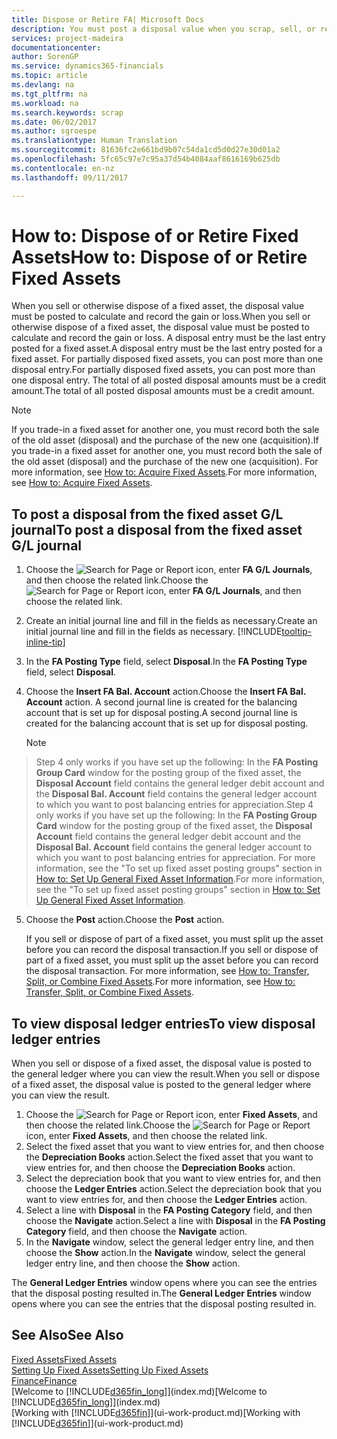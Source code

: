 ```yaml
---
title: Dispose or Retire FA| Microsoft Docs
description: You must post a disposal value when you scrap, sell, or retire a fixed asset.
services: project-madeira
documentationcenter: 
author: SorenGP
ms.service: dynamics365-financials
ms.topic: article
ms.devlang: na
ms.tgt_pltfrm: na
ms.workload: na
ms.search.keywords: scrap
ms.date: 06/02/2017
ms.author: sgroespe
ms.translationtype: Human Translation
ms.sourcegitcommit: 81636fc2e661bd9b07c54da1cd5d0d27e30d01a2
ms.openlocfilehash: 5fc65c97e7c95a37d54b4084aaf8616169b625db
ms.contentlocale: en-nz
ms.lasthandoff: 09/11/2017

---
```

# <a name="how-to-dispose-of-or-retire-fixed-assets"></a><span data-ttu-id="5990f-103">How to: Dispose of or Retire Fixed Assets</span><span class="sxs-lookup"><span data-stu-id="5990f-103">How to: Dispose of or Retire Fixed Assets</span></span>
<span data-ttu-id="5990f-104">When you sell or otherwise dispose of a fixed asset, the disposal value must be posted to calculate and record the gain or loss.</span><span class="sxs-lookup"><span data-stu-id="5990f-104">When you sell or otherwise dispose of a fixed asset, the disposal value must be posted to calculate and record the gain or loss.</span></span> <span data-ttu-id="5990f-105">A disposal entry must be the last entry posted for a fixed asset.</span><span class="sxs-lookup"><span data-stu-id="5990f-105">A disposal entry must be the last entry posted for a fixed asset.</span></span> <span data-ttu-id="5990f-106">For partially disposed fixed assets, you can post more than one disposal entry.</span><span class="sxs-lookup"><span data-stu-id="5990f-106">For partially disposed fixed assets, you can post more than one disposal entry.</span></span> <span data-ttu-id="5990f-107">The total of all posted disposal amounts must be a credit amount.</span><span class="sxs-lookup"><span data-stu-id="5990f-107">The total of all posted disposal amounts must be a credit amount.</span></span>  

> [!NOTE]  
>   <span data-ttu-id="5990f-108">If you trade-in a fixed asset for another one, you must record both the sale of the old asset (disposal) and the purchase of the new one (acquisition).</span><span class="sxs-lookup"><span data-stu-id="5990f-108">If you trade-in a fixed asset for another one, you must record both the sale of the old asset (disposal) and the purchase of the new one (acquisition).</span></span> <span data-ttu-id="5990f-109">For more information, see [How to: Acquire Fixed Assets](fa-how-acquire.md).</span><span class="sxs-lookup"><span data-stu-id="5990f-109">For more information, see [How to: Acquire Fixed Assets](fa-how-acquire.md).</span></span>  

## <a name="to-post-a-disposal-from-the-fixed-asset-gl-journal"></a><span data-ttu-id="5990f-110">To post a disposal from the fixed asset G/L journal</span><span class="sxs-lookup"><span data-stu-id="5990f-110">To post a disposal from the fixed asset G/L journal</span></span>
1. <span data-ttu-id="5990f-111">Choose the ![Search for Page or Report](media/ui-search/search_small.png "Search for Page or Report icon") icon, enter **FA G/L Journals**, and then choose the related link.</span><span class="sxs-lookup"><span data-stu-id="5990f-111">Choose the ![Search for Page or Report](media/ui-search/search_small.png "Search for Page or Report icon") icon, enter **FA G/L Journals**, and then choose the related link.</span></span>  
2. <span data-ttu-id="5990f-112">Create an initial journal line and fill in the fields as necessary.</span><span class="sxs-lookup"><span data-stu-id="5990f-112">Create an initial journal line and fill in the fields as necessary.</span></span> [!INCLUDE[tooltip-inline-tip](includes/tooltip-inline-tip_md.md)]  
3. <span data-ttu-id="5990f-113">In the **FA Posting Type** field, select **Disposal**.</span><span class="sxs-lookup"><span data-stu-id="5990f-113">In the **FA Posting Type** field, select **Disposal**.</span></span>  
4. <span data-ttu-id="5990f-114">Choose the **Insert FA Bal. Account** action.</span><span class="sxs-lookup"><span data-stu-id="5990f-114">Choose the **Insert FA Bal. Account** action.</span></span> <span data-ttu-id="5990f-115">A second journal line is created for the balancing account that is set up for disposal posting.</span><span class="sxs-lookup"><span data-stu-id="5990f-115">A second journal line is created for the balancing account that is set up for disposal posting.</span></span>  

    > [!NOTE]  
>   <span data-ttu-id="5990f-116">Step 4 only works if you have set up the following: In the **FA Posting Group Card** window for the posting group of the fixed asset, the **Disposal Account** field contains the general ledger debit account and the **Disposal Bal. Account** field contains the general ledger account to which you want to post balancing entries for appreciation.</span><span class="sxs-lookup"><span data-stu-id="5990f-116">Step 4 only works if you have set up the following: In the **FA Posting Group Card** window for the posting group of the fixed asset, the **Disposal Account** field contains the general ledger debit account and the **Disposal Bal. Account** field contains the general ledger account to which you want to post balancing entries for appreciation.</span></span> <span data-ttu-id="5990f-117">For more information, see the "To set up fixed asset posting groups" section in [How to: Set Up General Fixed Asset Information](fa-how-setup-general.md).</span><span class="sxs-lookup"><span data-stu-id="5990f-117">For more information, see the "To set up fixed asset posting groups" section in [How to: Set Up General Fixed Asset Information](fa-how-setup-general.md).</span></span>  
5. <span data-ttu-id="5990f-118">Choose the **Post** action.</span><span class="sxs-lookup"><span data-stu-id="5990f-118">Choose the **Post** action.</span></span>  

    <span data-ttu-id="5990f-119">If you sell or dispose of part of a fixed asset, you must split up the asset before you can record the disposal transaction.</span><span class="sxs-lookup"><span data-stu-id="5990f-119">If you sell or dispose of part of a fixed asset, you must split up the asset before you can record the disposal transaction.</span></span> <span data-ttu-id="5990f-120">For more information, see [How to: Transfer, Split, or Combine Fixed Assets](fa-how-trans-split-combine.md).</span><span class="sxs-lookup"><span data-stu-id="5990f-120">For more information, see [How to: Transfer, Split, or Combine Fixed Assets](fa-how-trans-split-combine.md).</span></span>  

## <a name="to-view-disposal-ledger-entries"></a><span data-ttu-id="5990f-121">To view disposal ledger entries</span><span class="sxs-lookup"><span data-stu-id="5990f-121">To view disposal ledger entries</span></span>
<span data-ttu-id="5990f-122">When you sell or dispose of a fixed asset, the disposal value is posted to the general ledger where you can view the result.</span><span class="sxs-lookup"><span data-stu-id="5990f-122">When you sell or dispose of a fixed asset, the disposal value is posted to the general ledger where you can view the result.</span></span>  

1. <span data-ttu-id="5990f-123">Choose the ![Search for Page or Report](media/ui-search/search_small.png "Search for Page or Report icon") icon, enter **Fixed Assets**, and then choose the related link.</span><span class="sxs-lookup"><span data-stu-id="5990f-123">Choose the ![Search for Page or Report](media/ui-search/search_small.png "Search for Page or Report icon") icon, enter **Fixed Assets**, and then choose the related link.</span></span>  
2. <span data-ttu-id="5990f-124">Select the fixed asset that you want to view entries for, and then choose the **Depreciation Books** action.</span><span class="sxs-lookup"><span data-stu-id="5990f-124">Select the fixed asset that you want to view entries for, and then choose the **Depreciation Books** action.</span></span>  
3. <span data-ttu-id="5990f-125">Select the depreciation book that you want to view entries for, and then choose the **Ledger Entries** action.</span><span class="sxs-lookup"><span data-stu-id="5990f-125">Select the depreciation book that you want to view entries for, and then choose the **Ledger Entries** action.</span></span>  
4. <span data-ttu-id="5990f-126">Select a line with **Disposal** in the **FA Posting Category** field, and then choose the **Navigate** action.</span><span class="sxs-lookup"><span data-stu-id="5990f-126">Select a line with **Disposal** in the **FA Posting Category** field, and then choose the **Navigate** action.</span></span>  
5. <span data-ttu-id="5990f-127">In the **Navigate** window, select the general ledger entry line, and then choose the **Show** action.</span><span class="sxs-lookup"><span data-stu-id="5990f-127">In the **Navigate** window, select the general ledger entry line, and then choose the **Show** action.</span></span>  

<span data-ttu-id="5990f-128">The **General Ledger Entries** window opens where you can see the entries that the disposal posting resulted in.</span><span class="sxs-lookup"><span data-stu-id="5990f-128">The **General Ledger Entries** window opens where you can see the entries that the disposal posting resulted in.</span></span>  

## <a name="see-also"></a><span data-ttu-id="5990f-129">See Also</span><span class="sxs-lookup"><span data-stu-id="5990f-129">See Also</span></span>
[<span data-ttu-id="5990f-130">Fixed Assets</span><span class="sxs-lookup"><span data-stu-id="5990f-130">Fixed Assets</span></span>](fa-manage.md)  
[<span data-ttu-id="5990f-131">Setting Up Fixed Assets</span><span class="sxs-lookup"><span data-stu-id="5990f-131">Setting Up Fixed Assets</span></span>](fa-setup.md)  
[<span data-ttu-id="5990f-132">Finance</span><span class="sxs-lookup"><span data-stu-id="5990f-132">Finance</span></span>](finance.md)  
<span data-ttu-id="5990f-133">[Welcome to [!INCLUDE[d365fin_long](includes/d365fin_long_md.md)]](index.md)</span><span class="sxs-lookup"><span data-stu-id="5990f-133">[Welcome to [!INCLUDE[d365fin_long](includes/d365fin_long_md.md)]](index.md)</span></span>  
<span data-ttu-id="5990f-134">[Working with [!INCLUDE[d365fin](includes/d365fin_md.md)]](ui-work-product.md)</span><span class="sxs-lookup"><span data-stu-id="5990f-134">[Working with [!INCLUDE[d365fin](includes/d365fin_md.md)]](ui-work-product.md)</span></span>

